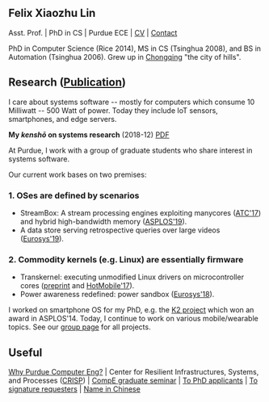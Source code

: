 ## Felix Xiaozhu Lin

Asst. Prof. | PhD in CS | Purdue ECE | [CV](/cv.pdf) | [Contact](/contact.html)

PhD in Computer Science (Rice 2014), MS in CS (Tsinghua 2008), and BS in Automation (Tsinghua 2006). Grew up in [Chongqing](http://upload.wikimedia.org/wikipedia/commons/6/60/Chongqing_Night_Yuzhong.jpg) "the city of hills". 



<!--- 
**I care system software for addressing challenges raised by new workloads and new hardware. My recent work includes OS support for stream processing, for heterogeneous memory, and for wearable devices.**
-->

## Research ([Publication](https://thexsel.github.io/papers.html))

I care about systems software -- mostly for computers which consume 10 Milliwatt -- 500 Watt of power. 
Today they include IoT sensors, smartphones, and edge servers. 

**My _kenshō_ on systems research** (2018-12) [PDF](/two-inquiries-v3.pdf)

At Purdue, I work with a group of graduate students who share interest in systems software. 

Our current work bases on two premises: 

### 1. OSes are defined by scenarios 
* StreamBox: A stream processing engines exploiting manycores ([ATC'17](https://thexsel.github.io/p/streambox/index.html)) and hybrid high-bandwidth memory ([ASPLOS'19](https://arxiv.org/abs/1901.01328)). 
* A data store serving retrospective queries over large videos ([Eurosys'19](https://arxiv.org/abs/1810.01794)). 

### 2. Commodity kernels (e.g. Linux) are essentially firmware 
* Transkernel: executing unmodified Linux drivers on microcontroller cores ([preprint](https://arxiv.org/abs/1811.05000) and [HotMobile'17](https://thexsel.github.io/papers/hotmobile17.pdf)).
* Power awareness redefined: power sandbox ([Eurosys'18](https://thexsel.github.io/p/psbox/index.html)).

I worked on smartphone OS for my PhD, e.g. the [K2 project](http://www.k2os.org) which won an award in ASPLOS'14. Today, I continue to work on various mobile/wearable topics. See our [group page](http://xsel.rocks) for all projects.

<!---
At Purdue, I work with a group of graduate students who share the above opinion (sometimes). See our [group page](http://xsel.rocks) for all the projects.
-->

## Useful 

[Why Purdue Computer Eng?](https://engineering.purdue.edu/ComputerEngineering/) 
| Center for Resilient Infrastructures, Systems, and Processes ([CRISP](https://engineering.purdue.edu/CRISP))
| [CompE graduate seminar](/gradtalks/index.html)
| [To PhD applicants](/hiring.html)
| [To signature requesters](/sign.html)
| [Name in Chinese](/img/name.jpg)


